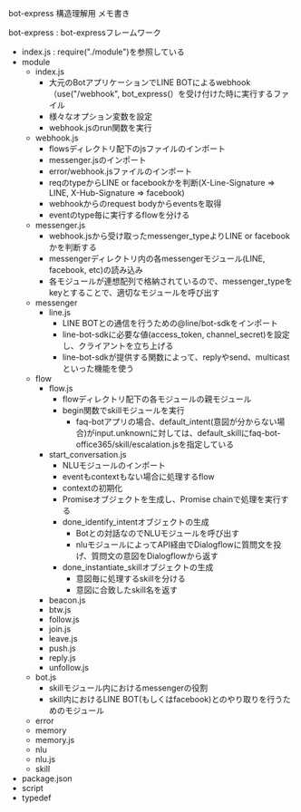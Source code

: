 bot-express 構造理解用 メモ書き

bot-express : bot-expressフレームワーク
- index.js : require("./module")を参照している
- module
  - index.js
    - 大元のBotアプリケーションでLINE BOTによるwebhook（use("/webhook", bot_express(）を受け付けた時に実行するファイル
    - 様々なオプション変数を設定
    - webhook.jsのrun関数を実行
  - webhook.js
    - flowsディレクトリ配下のjsファイルのインポート
    - messenger.jsのインポート
    - error/webhook.jsファイルのインポート
    - reqのtypeからLINE or facebookかを判断(X-Line-Signature => LINE, X-Hub-Signature => facebook)
    - webhookからのrequest bodyからeventsを取得
    - eventのtype毎に実行するflowを分ける
  - messenger.js
    - webhook.jsから受け取ったmessenger_typeよりLINE or facebookかを判断する
    - messengerディレクトリ内の各messengerモジュール(LINE, facebook, etc)の読み込み
    - 各モジュールが連想配列で格納されているので、messenger_typeをkeyとすることで、適切なモジュールを呼び出す
  - messenger
    - line.js
      - LINE BOTとの通信を行うための@line/bot-sdkをインポート
      - line-bot-sdkに必要な値(access_token, channel_secret)を設定し、クライアントを立ち上げる
      - line-bot-sdkが提供する関数によって、replyやsend、multicastといった機能を使う
  - flow
    - flow.js
      - flowディレクトリ配下の各モジュールの親モジュール
      - begin関数でskillモジュールを実行
        - faq-botアプリの場合、default_intent(意図が分からない場合)がinput.unknownに対しては、default_skillにfaq-bot-office365/skill/escalation.jsを指定している
    - start_conversation.js
      - NLUモジュールのインポート
      - eventもcontextもない場合に処理するflow
      - contextの初期化
      - Promiseオブジェクトを生成し、Promise chainで処理を実行する
      - done_identify_intentオブジェクトの生成
        - Botとの対話なのでNLUモジュールを呼び出す
        - nluモジュールによってAPI経由でDialogflowに質問文を投げ、質問文の意図をDialogflowから返す
      - done_instantiate_skillオブジェクトの生成
        - 意図毎に処理するskillを分ける
        - 意図に合致したskill名を返す
    - beacon.js
    - btw.js
    - follow.js
    - join.js
    - leave.js
    - push.js
    - reply.js
    - unfollow.js
  - bot.js
    - skillモジュール内におけるmessengerの役割
    - skill内におけるLINE BOT(もしくはfacebook)とのやり取りを行うためのモジュール
  - error
  - memory
  - memory.js
  - nlu
  - nlu.js
  - skill
- package.json
- script
- typedef
